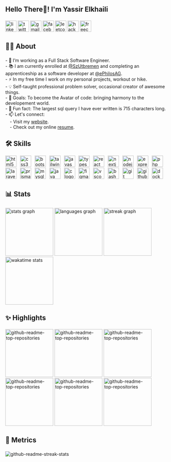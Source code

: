 ###

<div align="left">
<h2>Hello There👋! I'm Yassir Elkhaili</h2>
</div>

###

<div align="left">
  <a href="https://www.linkedin.com/in/yassirelkhaili"><img src="https://img.shields.io/static/v1?message=LinkedIn&logo=linkedin&label=&color=0077B5&logoColor=white&labelColor=&style=for-the-badge" height="35" alt="linkedin logo"  /></a>
  <a href="https://twitter.com/YassirElkh"><img src="https://img.shields.io/static/v1?message=Twitter&logo=twitter&label=&color=1DA1F2&logoColor=white&labelColor=&style=for-the-badge" height="35" alt="twitter logo"  /></a>
  <a href="mailto:elkhailiyassir@gmail.com"><img src="https://img.shields.io/static/v1?message=Gmail&logo=gmail&label=&color=D14836&logoColor=white&labelColor=&style=for-the-badge" height="35" alt="gmail logo"  /></a>
  <a href="https://www.facebook.com/profile.php?id=100010165301312"><img src="https://img.shields.io/static/v1?message=Facebook&logo=facebook&label=&color=1877F2&logoColor=white&labelColor=&style=for-the-badge" height="35" alt="facebook logo"  /></a>
  <a href="https://leetcode.com/yassirelkhaili/"><img src="https://img.shields.io/badge/LeetCode-000000?style=for-the-badge&logo=LeetCode&logoColor=#d16c06" height="35" alt="leetcode logo"  /></a>
  <a href="https://www.hackerrank.com/profile/elkhailiyassir"><img src="https://img.shields.io/badge/-Hackerrank-2EC866?style=for-the-badge&logo=HackerRank&logoColor=white" height="35" alt="hackerrank logo"  /></a>
  <a href="https://www.freecodecamp.org/Blue479"><img src="https://img.shields.io/badge/Freecodecamp-%23123.svg?&style=for-the-badge&logo=freecodecamp&logoColor=green" height="35" alt="freecodecamp logo"  /></a>
</div>

## 👨‍💻 About

###

<p align="left">- 🔭 I’m working as a Full Stack Software Engineer.<br>- 📚 I am currently enrolled at <a href="https://x.com/SzUtbremen">@SzUtbremen</a> and completing an apprenticeship as a software developer at <a href="https://x.com/ePhilosAG">@ePhilosAG</a>.<br>- ⚡ In my free time I work on my personal projects, workout or hike. <br>- 💡 Self-taught professional problem solver, occasional creator of awesome things.<br>- 🎯 Goals: To become the Avatar of code: bringing harmony to the developement world. <br>- 🎲 Fun fact: The largest sql query I have ever written is 715 characters long. <br>- 📫 Let's connect:<br>&emsp;- Visit my <a href="https://www.monoitsolutions.com">website</a>.<br>&emsp;- Check out my online <a href="https://yassirelkhaili.com" target="_blank">resume</a>.</p>

###

## 🛠️ Skills

<div align="left">
  <img src="https://skillicons.dev/icons?i=html" height="35" alt="html5 logo"  />
  <img width="3" />
  <img src="https://skillicons.dev/icons?i=css" height="35" alt="css3 logo"  />
  <img width="3" />
  <img src="https://skillicons.dev/icons?i=bootstrap" height="35" alt="bootstrap logo"  />
  <img width="3" />
  <img src="https://skillicons.dev/icons?i=tailwind" height="35" alt="tailwindcss logo"  />
  <img width="3" />
  <img src="https://skillicons.dev/icons?i=js" height="35" alt="javascript logo"  />
  <img width="3" />
  <img src="https://skillicons.dev/icons?i=ts" height="35" alt="typescript logo"  />
  <img width="3" />
  <img src="https://skillicons.dev/icons?i=react" height="35" alt="react logo"  />
  <img width="3" />
  <img src="https://skillicons.dev/icons?i=nextjs" height="35" alt="nextjs logo"  />
  <img width="3" />
  <img src="https://skillicons.dev/icons?i=nodejs" height="35" alt="nodejs logo"  />
  <img width="3" />
  <img src="https://skillicons.dev/icons?i=express" height="35" alt="express logo"  />
  <img width="3" />
  <img src="https://skillicons.dev/icons?i=php" height="35" alt="php logo"  />
  <img width="3" />
  <img src="https://skillicons.dev/icons?i=laravel" height="35" alt="laravel logo"  />
  <img width="3" />
  <img src="https://skillicons.dev/icons?i=prisma" height="35" alt="prisma logo"  />
  <img width="3" />
  <img src="https://skillicons.dev/icons?i=mysql" height="35" alt="mysql logo"  />
  <img width="3" />
  <img src="https://skillicons.dev/icons?i=java" height="35" alt="java logo"  />
  <img width="3" />
  <img src="https://skillicons.dev/icons?i=c" height="35" alt="c logo"  />
  <img width="3" />
  <img src="https://skillicons.dev/icons?i=figma" height="35" alt="figma logo"  />
  <img width="3" />
  <img src="https://skillicons.dev/icons?i=vscode" height="35" alt="vscode logo"  />
  <img width="3" />
  <img src="https://skillicons.dev/icons?i=bash" height="35" alt="bash logo"  />
  <img width="3" />
  <img src="https://skillicons.dev/icons?i=git" height="35" alt="git logo"  />
  <img width="3" />
  <img src="https://skillicons.dev/icons?i=github" height="35" alt="github logo"  />
  <img width="3" />
  <img src="https://skillicons.dev/icons?i=docker" height="35" alt="docker logo"  />
</div>

## 📊 Stats

###

<div align="left">
  <img src="https://denvercoder1-github-readme-stats.vercel.app/api?username=yassirelkhaili&hide_title=false&hide_rank=false&show_icons=true&include_all_commits=true&count_private=true&theme=react&disable_animations=false&locale=en&hide_border=false" height="150" alt="stats graph"  />
  <img src="https://denvercoder1-github-readme-stats.vercel.app/api/top-langs?username=yassirelkhaili&locale=en&hide_title=false&layout=compact&card_width=368&langs_count=6&theme=react&hide_border=false" height="150" alt="languages graph"  />
  <img src="https://streak-stats.demolab.com/?user=yassirelkhaili&locale=en&mode=daily&theme=react&hide_border=false&bordr_radius=5&order=3" height="150" alt="streak graph"  />
  <img height="150" src="https://github-readme-stats.vercel.app/api/wakatime?username=yassirelkhaili&count_private=true&theme=react&card_width=300&langs_count=5" alt="wakatime stats">
</div>

###

## ✨ Highlights

###

<div align="left">
       <a href="https://github.com/yassirelkhaili/webnebula"><img height="150" src="https://denvercoder1-github-readme-stats.vercel.app/api/pin/?username=yassirelkhaili&repo=webnebula&disable_animations=false&theme=react&hide_border=false&border_radius=5" alt="github-readme-top-repositories"></a>
    <a href="https://github.com/yassirelkhaili/PeoplePerTask"><img height="150" src="https://denvercoder1-github-readme-stats.vercel.app/api/pin/?username=yassirelkhaili&repo=PeoplePerTask&disable_animations=false&theme=react&hide_border=false&border_radius=5" alt="github-readme-top-repositories"></a>
   <a href="https://github.com/yassirelkhaili/YouTalent"><img height="150" src="https://denvercoder1-github-readme-stats.vercel.app/api/pin/?username=yassirelkhaili&repo=YouTalent&disable_animations=false&theme=react&hide_border=false&border_radius=5" alt="github-readme-top-repositories"></a>
   <a href="https://github.com/yassirelkhaili/WikiCraft"><img height="150" src="https://denvercoder1-github-readme-stats.vercel.app/api/pin/?username=yassirelkhaili&repo=WikiCraft&disable_animations=false&theme=react&hide_border=false&border_radius=5" alt="github-readme-top-repositories"></a>
  <a href="https://github.com/yassirelkhaili/simplekit"><img height="150" src="https://denvercoder1-github-readme-stats.vercel.app/api/pin/?username=yassirelkhaili&repo=SimpleKit&disable_animations=false&theme=react&hide_border=false&border_radius=5" alt="github-readme-top-repositories"></a>
  <a href="https://github.com/yassirelkhaili/resume"><img height="150" src="https://denvercoder1-github-readme-stats.vercel.app/api/pin/?username=yassirelkhaili&repo=resume&disable_animations=false&theme=react&hide_border=false&border_radius=5" alt="github-readme-top-repositories"></a>
</div>

###

## 📅 Metrics

###

<img src="https://github-readme-activity-graph.vercel.app/graph?username=yassirelkhaili&repo=IP-Finder&disable_animations=false&theme=react&hide_border=false&radius=6" alt="github-readme-streak-stats">

###
